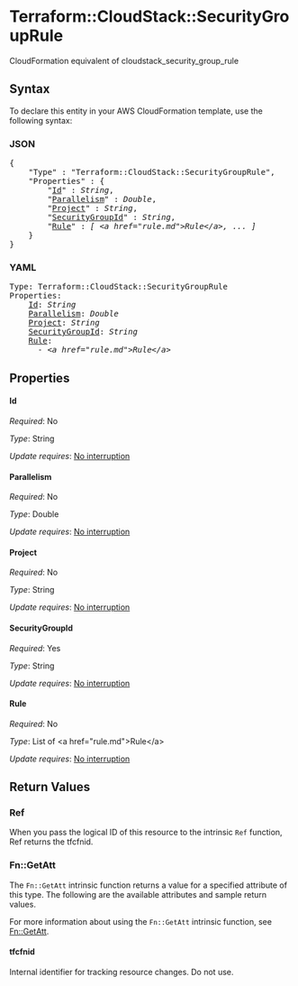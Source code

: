 # Terraform::CloudStack::SecurityGroupRule

CloudFormation equivalent of cloudstack_security_group_rule

## Syntax

To declare this entity in your AWS CloudFormation template, use the following syntax:

### JSON

<pre>
{
    "Type" : "Terraform::CloudStack::SecurityGroupRule",
    "Properties" : {
        "<a href="#id" title="Id">Id</a>" : <i>String</i>,
        "<a href="#parallelism" title="Parallelism">Parallelism</a>" : <i>Double</i>,
        "<a href="#project" title="Project">Project</a>" : <i>String</i>,
        "<a href="#securitygroupid" title="SecurityGroupId">SecurityGroupId</a>" : <i>String</i>,
        "<a href="#rule" title="Rule">Rule</a>" : <i>[ &lt;a href=&#34;rule.md&#34;&gt;Rule&lt;/a&gt;, ... ]</i>
    }
}
</pre>

### YAML

<pre>
Type: Terraform::CloudStack::SecurityGroupRule
Properties:
    <a href="#id" title="Id">Id</a>: <i>String</i>
    <a href="#parallelism" title="Parallelism">Parallelism</a>: <i>Double</i>
    <a href="#project" title="Project">Project</a>: <i>String</i>
    <a href="#securitygroupid" title="SecurityGroupId">SecurityGroupId</a>: <i>String</i>
    <a href="#rule" title="Rule">Rule</a>: <i>
      - &lt;a href=&#34;rule.md&#34;&gt;Rule&lt;/a&gt;</i>
</pre>

## Properties

#### Id

_Required_: No

_Type_: String

_Update requires_: [No interruption](https://docs.aws.amazon.com/AWSCloudFormation/latest/UserGuide/using-cfn-updating-stacks-update-behaviors.html#update-no-interrupt)

#### Parallelism

_Required_: No

_Type_: Double

_Update requires_: [No interruption](https://docs.aws.amazon.com/AWSCloudFormation/latest/UserGuide/using-cfn-updating-stacks-update-behaviors.html#update-no-interrupt)

#### Project

_Required_: No

_Type_: String

_Update requires_: [No interruption](https://docs.aws.amazon.com/AWSCloudFormation/latest/UserGuide/using-cfn-updating-stacks-update-behaviors.html#update-no-interrupt)

#### SecurityGroupId

_Required_: Yes

_Type_: String

_Update requires_: [No interruption](https://docs.aws.amazon.com/AWSCloudFormation/latest/UserGuide/using-cfn-updating-stacks-update-behaviors.html#update-no-interrupt)

#### Rule

_Required_: No

_Type_: List of &lt;a href=&#34;rule.md&#34;&gt;Rule&lt;/a&gt;

_Update requires_: [No interruption](https://docs.aws.amazon.com/AWSCloudFormation/latest/UserGuide/using-cfn-updating-stacks-update-behaviors.html#update-no-interrupt)

## Return Values

### Ref

When you pass the logical ID of this resource to the intrinsic `Ref` function, Ref returns the tfcfnid.

### Fn::GetAtt

The `Fn::GetAtt` intrinsic function returns a value for a specified attribute of this type. The following are the available attributes and sample return values.

For more information about using the `Fn::GetAtt` intrinsic function, see [Fn::GetAtt](https://docs.aws.amazon.com/AWSCloudFormation/latest/UserGuide/intrinsic-function-reference-getatt.html).

#### tfcfnid

Internal identifier for tracking resource changes. Do not use.

